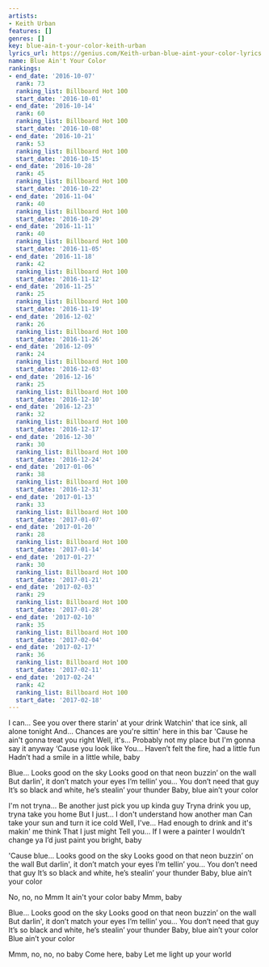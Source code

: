 ```yaml
---
artists:
- Keith Urban
features: []
genres: []
key: blue-ain-t-your-color-keith-urban
lyrics_url: https://genius.com/Keith-urban-blue-aint-your-color-lyrics
name: Blue Ain't Your Color
rankings:
- end_date: '2016-10-07'
  rank: 73
  ranking_list: Billboard Hot 100
  start_date: '2016-10-01'
- end_date: '2016-10-14'
  rank: 60
  ranking_list: Billboard Hot 100
  start_date: '2016-10-08'
- end_date: '2016-10-21'
  rank: 53
  ranking_list: Billboard Hot 100
  start_date: '2016-10-15'
- end_date: '2016-10-28'
  rank: 45
  ranking_list: Billboard Hot 100
  start_date: '2016-10-22'
- end_date: '2016-11-04'
  rank: 40
  ranking_list: Billboard Hot 100
  start_date: '2016-10-29'
- end_date: '2016-11-11'
  rank: 40
  ranking_list: Billboard Hot 100
  start_date: '2016-11-05'
- end_date: '2016-11-18'
  rank: 42
  ranking_list: Billboard Hot 100
  start_date: '2016-11-12'
- end_date: '2016-11-25'
  rank: 25
  ranking_list: Billboard Hot 100
  start_date: '2016-11-19'
- end_date: '2016-12-02'
  rank: 26
  ranking_list: Billboard Hot 100
  start_date: '2016-11-26'
- end_date: '2016-12-09'
  rank: 24
  ranking_list: Billboard Hot 100
  start_date: '2016-12-03'
- end_date: '2016-12-16'
  rank: 25
  ranking_list: Billboard Hot 100
  start_date: '2016-12-10'
- end_date: '2016-12-23'
  rank: 32
  ranking_list: Billboard Hot 100
  start_date: '2016-12-17'
- end_date: '2016-12-30'
  rank: 30
  ranking_list: Billboard Hot 100
  start_date: '2016-12-24'
- end_date: '2017-01-06'
  rank: 38
  ranking_list: Billboard Hot 100
  start_date: '2016-12-31'
- end_date: '2017-01-13'
  rank: 33
  ranking_list: Billboard Hot 100
  start_date: '2017-01-07'
- end_date: '2017-01-20'
  rank: 28
  ranking_list: Billboard Hot 100
  start_date: '2017-01-14'
- end_date: '2017-01-27'
  rank: 30
  ranking_list: Billboard Hot 100
  start_date: '2017-01-21'
- end_date: '2017-02-03'
  rank: 29
  ranking_list: Billboard Hot 100
  start_date: '2017-01-28'
- end_date: '2017-02-10'
  rank: 35
  ranking_list: Billboard Hot 100
  start_date: '2017-02-04'
- end_date: '2017-02-17'
  rank: 36
  ranking_list: Billboard Hot 100
  start_date: '2017-02-11'
- end_date: '2017-02-24'
  rank: 42
  ranking_list: Billboard Hot 100
  start_date: '2017-02-18'
---
```

I can...
See you over there starin' at your drink
Watchin' that ice sink, all alone tonight
And...
Chances are you're sittin' here in this bar
'Cause he ain't gonna treat you right
Well, it's...
Probably not my place but I'm gonna say it anyway
‘Cause you look like
You...
Haven’t felt the fire, had a little fun
Hadn’t had a smile in a little while, baby


Blue...
Looks good on the sky
Looks good on that neon buzzin’ on the wall
But darlin', it don’t match your eyes
I’m tellin’ you...
You don’t need that guy
It’s so black and white, he’s stealin’ your thunder
Baby, blue ain’t your color


I'm not tryna...
Be another just pick you up kinda guy
Tryna drink you up, tryna take you home
But I just...
I don't understand how another man
Can take your sun and turn it ice cold
Well, I've...
Had enough to drink and it's makin' me think
That I just might
Tell you...
If I were a painter I wouldn’t change ya
I’d just paint you bright, baby


'Cause blue...
Looks good on the sky
Looks good on that neon buzzin’ on the wall
But darlin', it don’t match your eyes
I’m tellin’ you...
You don’t need that guy
It’s so black and white, he’s stealin’ your thunder
Baby, blue ain’t your color


No, no, no
Mmm
It ain't your color baby
Mmm, baby


Blue...
Looks good on the sky
Looks good on that neon buzzin’ on the wall
But darlin', it don’t match your eyes
I’m tellin’ you...
You don’t need that guy
It’s so black and white, he’s stealin’ your thunder
Baby, blue ain’t your color
Blue ain’t your color


Mmm, no, no, no baby
Come here, baby
Let me light up your world
